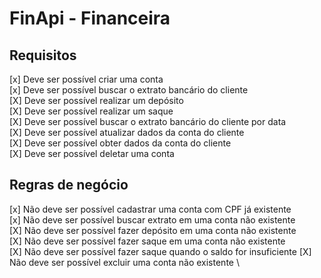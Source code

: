 # FinApi - Financeira

## Requisitos
[x] Deve ser possível criar uma conta \
[x] Deve ser possível buscar o extrato bancário do cliente \
[X] Deve ser possível realizar um depósito \
[X] Deve ser possível realizar um saque \
[X] Deve ser possível buscar o extrato bancário do cliente por data \
[X] Deve ser possível atualizar dados da conta do cliente \
[X] Deve ser possível obter dados da conta do cliente \
[X] Deve ser possível deletar uma conta 

## Regras de negócio
[x] Não deve ser possível cadastrar uma conta com CPF já existente \
[x] Não deve ser possível buscar extrato em uma conta não existente \
[X] Não deve ser possível fazer depósito em uma conta não existente \
[X] Não deve ser possível fazer saque em uma conta não existente \
[X] Não deve ser possível fazer saque quando o saldo for insuficiente
[X] Não deve ser possível excluir uma conta não existente \

